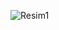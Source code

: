
![Resim1](https://github.com/tahaerel/Deprem_Hackathon/assets/63150746/860555e9-f887-41cc-9a5f-6e24a79e98a3)
